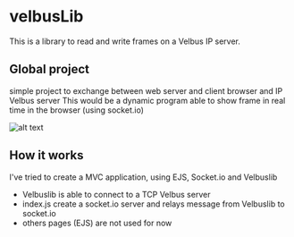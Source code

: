 # velbusLib
This is a library to read and write frames on a Velbus IP server. 

## Global project
simple project to exchange between web server and client browser and IP Velbus server
This would be a dynamic program able to show frame in real time in the browser (using socket.io)

![alt text](https://i.imgur.com/yYkusfG.png)

## How it works
I've tried to create a MVC application, using EJS, Socket.io and Velbuslib
- Velbuslib is able to connect to a TCP Velbus server
- index.js create a socket.io server and relays message from Velbuslib to socket.io
- others pages (EJS) are not used for now
